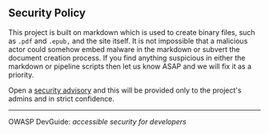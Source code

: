 ## Security Policy

This project is built on markdown which is used to create binary files,
such as `.pdf` and `.epub,` and the site itself.
It is not impossible that a malicious actor could somehow embed malware
in the markdown or subvert the document creation process.
If you find anything suspicious in either the markdown or pipeline scripts
then let us know ASAP and we will fix it as a priority.

Open a [security advisory][advisory] and this will be provided
only to the project's admins and in strict confidence.

----

OWASP DevGuide: _accessible security for developers_

[advisory]: https://github.com/OWASP/www-project-developer-guide/security/advisories/new
